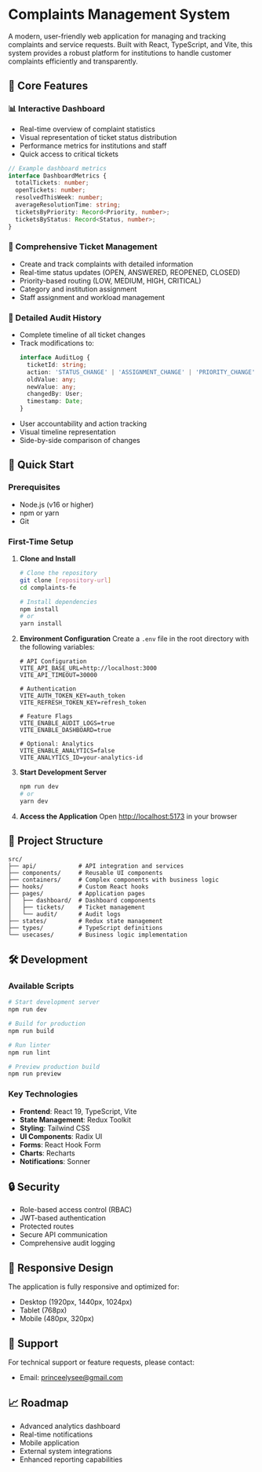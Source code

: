 # Complaints Management System

A modern, user-friendly web application for managing and tracking complaints and service requests. Built with React, TypeScript, and Vite, this system provides a robust platform for institutions to handle customer complaints efficiently and transparently.

## 🎯 Core Features

### 📊 Interactive Dashboard
- Real-time overview of complaint statistics
- Visual representation of ticket status distribution
- Performance metrics for institutions and staff
- Quick access to critical tickets
```typescript
// Example dashboard metrics
interface DashboardMetrics {
  totalTickets: number;
  openTickets: number;
  resolvedThisWeek: number;
  averageResolutionTime: string;
  ticketsByPriority: Record<Priority, number>;
  ticketsByStatus: Record<Status, number>;
}
```

### 📝 Comprehensive Ticket Management
- Create and track complaints with detailed information
- Real-time status updates (OPEN, ANSWERED, REOPENED, CLOSED)
- Priority-based routing (LOW, MEDIUM, HIGH, CRITICAL)
- Category and institution assignment
- Staff assignment and workload management

### 📜 Detailed Audit History
- Complete timeline of all ticket changes
- Track modifications to:
  ```typescript
  interface AuditLog {
    ticketId: string;
    action: 'STATUS_CHANGE' | 'ASSIGNMENT_CHANGE' | 'PRIORITY_CHANGE';
    oldValue: any;
    newValue: any;
    changedBy: User;
    timestamp: Date;
  }
  ```
- User accountability and action tracking
- Visual timeline representation
- Side-by-side comparison of changes

## 🚀 Quick Start

### Prerequisites
- Node.js (v16 or higher)
- npm or yarn
- Git

### First-Time Setup

1. **Clone and Install**
   ```bash
   # Clone the repository
   git clone [repository-url]
   cd complaints-fe

   # Install dependencies
   npm install
   # or
   yarn install
   ```

2. **Environment Configuration**
   Create a `.env` file in the root directory with the following variables:
   ```env
   # API Configuration
   VITE_API_BASE_URL=http://localhost:3000
   VITE_API_TIMEOUT=30000

   # Authentication
   VITE_AUTH_TOKEN_KEY=auth_token
   VITE_REFRESH_TOKEN_KEY=refresh_token

   # Feature Flags
   VITE_ENABLE_AUDIT_LOGS=true
   VITE_ENABLE_DASHBOARD=true

   # Optional: Analytics
   VITE_ENABLE_ANALYTICS=false
   VITE_ANALYTICS_ID=your-analytics-id
   ```

3. **Start Development Server**
   ```bash
   npm run dev
   # or
   yarn dev
   ```

4. **Access the Application**
   Open [http://localhost:5173](http://localhost:5173) in your browser

## 📁 Project Structure

```
src/
├── api/            # API integration and services
├── components/     # Reusable UI components
├── containers/     # Complex components with business logic
├── hooks/          # Custom React hooks
├── pages/          # Application pages
│   ├── dashboard/  # Dashboard components
│   ├── tickets/    # Ticket management
│   └── audit/      # Audit logs
├── states/         # Redux state management
├── types/          # TypeScript definitions
└── usecases/       # Business logic implementation
```

## 🛠️ Development

### Available Scripts
```bash
# Start development server
npm run dev

# Build for production
npm run build

# Run linter
npm run lint

# Preview production build
npm run preview
```

### Key Technologies
- **Frontend**: React 19, TypeScript, Vite
- **State Management**: Redux Toolkit
- **Styling**: Tailwind CSS
- **UI Components**: Radix UI
- **Forms**: React Hook Form
- **Charts**: Recharts
- **Notifications**: Sonner

## 🔒 Security

- Role-based access control (RBAC)
- JWT-based authentication
- Protected routes
- Secure API communication
- Comprehensive audit logging

## 📱 Responsive Design

The application is fully responsive and optimized for:
- Desktop (1920px, 1440px, 1024px)
- Tablet (768px)
- Mobile (480px, 320px)

## 🤝 Support

For technical support or feature requests, please contact:
- Email: [princeelysee@gmail.com](mailto:princeelysee@gmail.com)

## 📈 Roadmap

- Advanced analytics dashboard
- Real-time notifications
- Mobile application
- External system integrations
- Enhanced reporting capabilities
